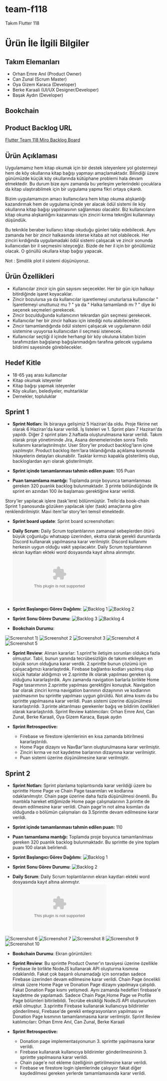 # team-f118
Takım Flutter 118

# Ürün İle İlgili Bilgiler

## Takım Elemanları
- Orhan Emre Anıl (Product Owner)
- Can Zunal (Scrum Master)
- Oya Gizem Karaca (Developer)
- Berke Karaali (UI/UX Designer/Developer)
- Başak Aydın (Developer)

## Bookchain

## Product Backlog URL
[Flutter Team 118 Miro Backlog Board](https://miro.com/app/board/uXjVMBqgDPA=/?share_link_id=133335752534)

## Ürün Açıklaması

Uygulamamız hem kitap okumak için bir destek isteyenlere yol göstermeyi hem de köy okullarına kitap bağışı yapmayı amaçlamaktadır. Bilindiği üzere günümüzde küçük köy okullarında kütüphane problemi hala devam etmektedir. Bu durum bize aynı zamanda  bu yerleşim yerlerindeki çocuklara da kitap ulaştırabilmek için bir uygulama yapma fikri ortaya çıkardı.

Bizim uygulamamızın amacı kullanıcılara hem kitap okuma alışkanlığı kazandırmak hem de uygulama içinde yer alacak ödül sistemi ile köy okullarına kitap bağışı yapılmasının sağlanması olacaktır. Biz kullanıcıların kitap okuma alışkanlığını kazanması için zinciri kırma tekniğini kullanmayı düşündük.

Bu teknikle beraber kullanıcı kitap okuduğu günleri takip edebilecek. Aynı zamanda her bir zincir halkasında isterse kitaba ait not olabilecek. Her zinciri kırdığında uygulamadaki ödül sistemi çalışacak ve zincir sonunda kullanıcıdan bir il seçmesini isteyceğiz. Bizde de her il için bir gönüllümüz olacak. O gönüllü okullara kitap bağışı yapacak.

Not : Şimdilik plot il sistemi düşünüyoruz.

## Ürün Özellikleri

- Kullanıcılar zincir için gün sayısını seçecekler. Her bir gün için halkayı bitirdiğinde işaret koyacaklar.
- Zincir bozulursa ya da kullanıcılar işaretlemeyi unuturlarsa kullanıcılar " İşaretlemeyi unuttunuz mu ? " ya da " Halka tamamlandı mı ? " diye iki seçenek seçmeleri gerekecek.
- Zincir bozulduğunda kullanıcının tekrardan gün seçmesi gerekecek.
- Kullanıcılar her bir zincir halkası için istediği notu alabilecekler.
- Zincir tamamlandığında ödül sistemi çalışacak ve uygulamanın ödül sistemine uyuyorsa kullanıcıdan il seçmesi istenecek.
- Kullanıcılar seçtiği il içinde herhangi bir köy okuluna kitabın bizim tarafımızdan bağışlanıp bağışlanmadığını tarafına gelecek uygulama bildirimi sayesinde görebilecekler.

## Hedef Kitle

- 18-65 yaş arası kullanıcılar
- Kitap okumak isteyenler
- Kitap bağışı yapmak isteyenler
- Köy okulları, belediyeler, muhtarlıklar
- Dernekler, topluluklar

## Sprint 1

- **Sprint Notları:** İlk biraraya gelişimiz 5 Haziran'da oldu. Proje fikrine net olarak 6 Haziran'da karar verildi. İş listeleri ve 1. Sprint planı 7 Haziran'da yapıldı. Diğer 2 sprint planı 2.haftada oluşturulmasına karar verildi. Takım olarak proje yönetiminde Jira, Asana denemelerinden sonra Trello kullanımı kararlaştırılmıştır. User Story'ler product backlog'ların içine yazılmıştır. Product backlog item'lara tıklandığında açıklama kısmında hikayelerin detayları okunabilir. Tasklar kırmızı kapakla gösterilmiş olup, backloglardan ayrı olarak gösterilmiştir.

- **Sprint içinde tamamlanması tahmin edilen puan:** 105 Puan

- **Puan tamamlama mantığı:**  Toplamda proje boyunca tamamlanması gereken 320 puanlık backlog bulunmaktadır. 3 printe bölündüğünde ilk sprint en azından 100 ile başlaması gerektiğine karar verildi.

Story'ler yapılacak işlere (task'lere) bölünmüştür. Trello'da book-chain Sprint 1 panosunda gözüken yapılacak işler (task) amaçlarına göre renklendirilmiştir. Mavi item'lar story'leri temsil etmektedir.

- **Sprint board update**: Sprint board screenshotları:

- **Daily Scrum:** Daily Scrum toplantılarının zamansal sebeplerden ötürü büyük çoğunluğu whatsapp üzerinden, ekstra olarak gerekli durumlarda Discord kullanarak yapılmasına karar verilmiştir. Discord kullanımı herkesin uygun olduğu vakit yapılacaktır. Daily Scrum toplantılarının ekran kayıtları ekteki word dosyasında kayıt altına alınmıştır. ![Sprint 1 Daily Scrum Chats](https://github.com/orhanea/team-f118/blob/b97946f2cd7aa96a7cee7b05271c5b09c7deba3a/ProjectManagement/Sprint%201/Daily%20scrum%20Chats.docx)

- **Sprint Başlangıcı Görev Dağılımı**:
![Backlog 1](https://raw.githubusercontent.com/orhanea/team-f118/main/ProjectManagement/Sprint%201/Trello_Sprint_1_1.png)
![Backlog 2](https://raw.githubusercontent.com/orhanea/team-f118/main/ProjectManagement/Sprint%201/Trello_Sprint_1_1_2.png)

- **Sprint Sonu Görev Durumu**:
![Backlog 3](https://github.com/orhanea/team-f118/blob/03183e7b91e85e3b73bee881c8203454e4961af8/ProjectManagement/Sprint%201/Trello_Sprint_1_3.png)
![Backlog 4](https://github.com/orhanea/team-f118/blob/03183e7b91e85e3b73bee881c8203454e4961af8/ProjectManagement/Sprint%201/Trello_Sprint_1_4.png)


- **Bookchain Durumu**:

![Screenshot 1](https://github.com/orhanea/team-f118/blob/03183e7b91e85e3b73bee881c8203454e4961af8/ProjectManagement/Sprint%201/ForgotPassword.png))
![Screenshot 2](https://github.com/orhanea/team-f118/blob/03183e7b91e85e3b73bee881c8203454e4961af8/ProjectManagement/Sprint%201/Homepage.png)
![Screenshot 3](https://github.com/orhanea/team-f118/blob/03183e7b91e85e3b73bee881c8203454e4961af8/ProjectManagement/Sprint%201/Login.png)
![Screenshot 4](https://github.com/orhanea/team-f118/blob/03183e7b91e85e3b73bee881c8203454e4961af8/ProjectManagement/Sprint%201/Signin.png)
![Screenshot 5](https://github.com/orhanea/team-f118/blob/03183e7b91e85e3b73bee881c8203454e4961af8/ProjectManagement/Sprint%201/ZinciriK%C4%B1rPuan.png)

- **Sprint Review**: 
Alınan kararlar: 1.sprint'te iletişim sorunları oldukça fazla olmuştur. Tabii, bunun yanında tecrübesizliğin de
takımı etkileyen en büyük sorun olduğuna karar verdik. 2.sprintte bunun çözümü için çalışacağımızı kararlaştırdık. Firebase 
bağlantısı kodları yazılmış olup küçük hatalar aldığımızı ve 2.sprintte ilk olarak yapılması gereken iş
olduğunu kararlaştırdık. Aynı zamanda navigation barlarla birlikte Home Page tasarımının 2.sprintte yapılması gerektiğini konuştuk.
Navigation bar olarak zinciri kırma navigation barınının dizaynının ve kodlarının yazılmasının bu sprintte yapılması uygun görüldü.
Not alma kısmı da bu sprintte yapılmasına karar verildi. Puan sistemi üzerine düşünülmesi kararlaştırıldı. 3.printe aktarılması gerekenler
bağış ve bildirim özellikleri olarak kararlaştırıldı. Sprint Review katılımcıları: Orhan Emre Anıl, Can Zunal, Berke Karaali, Oya Gizem Karaca, Başak aydın

- **Sprint Retrospective:**

  - Firebase ve firestore işlemlerinin en kısa zamanda bitirilmesi kararlaştırıldı.
  - Home Page dizaynı ve NavBar'ların oluşturulmasına karar verilmiştir.
  - Zinciri kırma ve not kaydetme barlarının dizaynına karar verilmiştir.
  - Puan sistemi üzerine düşünülmesine karar verilmiştir.
 
## Sprint 2
- **Sprint Notları:** Sprint planlama toplantısında karar verildiği üzere bu sprintte Home Page ve Chain Page tasarımları ve kodlarına odaklanılmıştır. Chain page üzerine daha fazla düşünülmesi önemli. Bu mantıkla hareket ettiğimizde Home page çalışmalarının 3.printte de devam edilmesine karar verildi. Chain page'in not alma kısımları da olduğunda o bölümün çalışmaları da 3.Sprintte devam edilmesine karar verildi.
  
- **Sprint içinde tamamlanması tahmin edilen puan:** 110 
- **Puan tamamlama mantığı:** Toplamda proje boyunca tamamlanılması gereken 320 puanlık backlog bulunmaktadır. Bu sprintte de yine toplam puanı 100 olarak belirlendi.

- **Sprint Başlangıcı Görev Dağılımı**:
![Backlog 1](https://github.com/orhanea/team-f118/blob/d6beabb9e52912d9df1726212b1800bff1b12d80/ProjectManagement/Sprint%202/1.PNG)
- **Sprint Sonu Görev Durumu**:
![Backlog 2](https://github.com/orhanea/team-f118/blob/d6beabb9e52912d9df1726212b1800bff1b12d80/ProjectManagement/Sprint%202/5.PNG)

- **Daily Scrum**: Daily Scrum toplantılarının ekran kayıtları ekteki word dosyasında kayıt altına alınmıştır. ![Sprint 2 Daily Scrum Chats](https://github.com/orhanea/team-f118/blob/d6beabb9e52912d9df1726212b1800bff1b12d80/ProjectManagement/Sprint%202/Scrum%20Chats.docx)

![Screenshot 6](https://github.com/orhanea/team-f118/blob/6a1b4b3f9beaaf52f82a0528a349a0782a80b828/ProjectManagement/Sprint%202/calendarCreateNewGoal.PNG)
![Screenshot 7](https://github.com/orhanea/team-f118/blob/6a1b4b3f9beaaf52f82a0528a349a0782a80b828/ProjectManagement/Sprint%202/createNewGoalPage.PNG)
![Screenshot 8](https://github.com/orhanea/team-f118/blob/6a1b4b3f9beaaf52f82a0528a349a0782a80b828/ProjectManagement/Sprint%202/validationCreateNewGoal.PNG)
![Screenshot 9](https://github.com/orhanea/team-f118/blob/6a1b4b3f9beaaf52f82a0528a349a0782a80b828/ProjectManagement/Sprint%202/goalsPage.PNG)
![Screenshot 10](https://github.com/orhanea/team-f118/blob/6a1b4b3f9beaaf52f82a0528a349a0782a80b828/ProjectManagement/Sprint%202/goalsPage_2.PNG)


- **Bookchain Durumu**: Ekran görüntüleri:
- **Sprint Review**:  Bu sprintte Product Owner'ın tavsiyesi üzerine özellikle Firebase ile birlikte NodeJS kullanarak API oluşturma kısmına odaklanıldı. Fakat çok başarılı olunamadağı için sonradan sadece Firebase üzerinden devam edilmesine karar verildi. Chain Page öncelikli olmak üzere Home Page ve Donation Page dizaynı yapılmaya çalışıldı. Fakat Donation Page kısmı yetişmedi. Aynı zamanda hedefleri firebase'e kaydetme de yapılamadı. Sadece Chain Page,Home Page ve Profile Page bölümleri bitirilebildi.  Tecrübe eksikliği NodeJS API oluştururken etkili olmuştur. 3.sprintte Firebase kullanarak kullanıcıya bildirimler gönderilmesi, Firebase'de gerekli entegrasyonların yapılması ve Donation Page kısmının tamamlanmasına karar verilmiştir. Sprint Review katılımcıları: Orhan Emre Anıl, Can Zunal, Berke Karaali
  
- **Sprint Retrospective:**
  - Donation page implementasyonunun 3. sprintte yapılmasına karar verildi.
  - Firebase kullanarak kullanıcıya bildirimler gönderilmesininin 3. sprintte yapılmasına karar verildi.
  - Chain page'e not ekleme özelliğinin getirilmesine karar verildi.
  - Firebase ve firestore login işlemlerinde çalışıyor fakat diğer kaydedilmesi gereken yerlerde tamamlamasında karar verildi.

